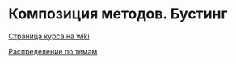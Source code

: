 # Композиция методов. Бустинг

[Страница курса на wiki](http://statmod.ru/wiki/study:fall2017:ml_theory)

[Распределение по темам](https://vk.com/doc37480869_450158299?hash=f3e74d4a8e1777bb8f&dl=cde984248e14aa66a2)
